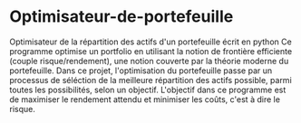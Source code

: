 # Optimisateur-de-portefeuille
Optimisateur de la répartition des actifs d'un portefeuille écrit en python 
Ce programme optimise un portfolio en utilisant la notion de frontière efficiente (couple risque/rendement), une notion couverte par la théorie moderne du portefeuille.    Dans ce projet, l'optimisation du portefeuille passe par un processus de séléction de la meilleure répartition des actifs possible, parmi toutes les possibilités, selon un objectif. L'objectif dans ce programme est de maximiser le rendement attendu et minimiser les coûts, c'est à dire le risque. 
